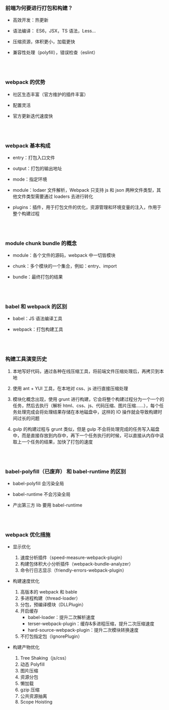 ### 前端为何要进行打包和构建？

-   高效开发：热更新

-   语法编译： ES6，JSX，TS 语法，Less...

-   压缩资源，体积更小，加载更快

-   兼容性处理（polyfill），错误检查（eslint）

</br>
</br>

### webpack 的优势

-   社区生态丰富（官方维护的插件丰富）

-   配置灵活

-   官方更新迭代速度快

</br>
</br>

### webpack 基本构成

-   entry：打包入口文件

-   output：打包的输出地址

-   mode：指定环境

-   module：lodaer 文件解析，Webpack 只支持 js 和 json 两种文件类型，其他文件类型需要通过 loaders 去进行转化

-   plugins：插件，用于打包文件的优化，资源管理和环境变量的注入，作用于整个构建过程

</br>
</br>

### module chunk bundle 的概念

-   module：各个文件的源码，webpack 中一切皆模块

-   chunk：多个模块的一个集合，例如：entry、import

-   bundle：最终打包的结果

</br>
</br>

### babel 和 webpack 的区别

-   babel：JS 语法编译工具

-   webpack：打包构建工具

</br>
</br>

### 构建工具演变历史

1. 本地写好代码，通过各种在线压缩工具，将前端文件压缩处理后，再拷贝到本地

2. 使用 ant + YUI 工具，在本地对 css、js 进行直接压缩处理

3. 模块化概念出现，使用 grunt 进行构建，它会将整个构建过程分为一个一个的任务，然后去执行（解析 html、css、js、代码压缩、图片压缩……），每个任务处理完成会将处理结果存储在本地磁盘中，这样的 IO 操作就会导致构建时间过长的问题

4. gulp 的构建过程与 grunt 类似，但是 gulp 不会将处理完成的任务写入磁盘中，而是直接存放到内存中，再下一个任务执行的时候，可以直接从内存中读取上一个任务的结果，加快了打包的速度

</br>
</br>

### babel-polyfill（已废弃） 和 babel-runtime 的区别

-   babel-polyfill 会污染全局

-   babel-runtime 不会污染全局

-   产出第三方 lib 要用 babel-runtime

</br>
</br>

### webpack 优化措施

-   显示优化

    1.  速度分析插件（speed-measure-webpack-plugin）
    2.  构建包体积大小分析插件（webpack-bundle-analyzer）
    3.  命令行日志显示（friendly-errors-webpack-plugin）

-   构建速度优化

    1. 高版本的 webpack 和 bable
    2. 多进程构建（thread-loader）
    3. 分包，预编译模块（DLLPlugin）
    4. 开启缓存
        - babel-loader：提升二次解析速度
        - terser-webpack-plugin：缓存&多进程压缩，提升二次压缩速度
        - hard-source-webpack-plugin：提升二次模块转换速度
    5. 不打包指定包（IgnorePlugin）

-   构建产物优化

    1. Tree Shaking（js/css）
    2. 动态 Polyfill
    3. 图片压缩
    4. 资源分包
    5. 懒加载
    6. gzip 压缩
    7. 公共资源抽离
    8. Scope Hoisting
